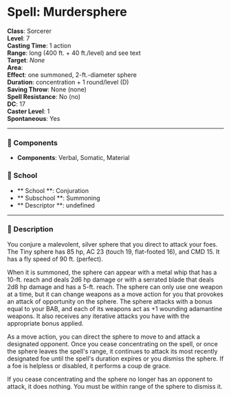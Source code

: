 
# Spell: Murdersphere
**Class**: Sorcerer  
**Level**: 7  
**Casting Time**: 1 action  
**Range**: long (400 ft. + 40 ft./level) and see text  
**Target**: _None_  
**Area**:   
**Effect**: one summoned, 2-ft.-diameter sphere  
**Duration**: concentration + 1 round/level (D)  
**Saving Throw**: None (none)  
**Spell Resistance**: No (no)  
**DC**: 17  
**Caster Level**: 1  
**Spontaneous**: Yes

---

### 🔮 Components
- **Components**: Verbal, Somatic, Material

### 🏫 School
- ** School **: Conjuration
- ** Subschool **: Summoning
- ** Descriptor **: undefined
---

### 📜 Description
You conjure a malevolent, silver sphere that you direct to attack your foes. The Tiny sphere has 85 hp, AC 23 (touch 19, flat-footed 16), and CMD 15. It has a fly speed of 90 ft. (perfect).

When it is summoned, the sphere can appear with a metal whip that has a 10-ft. reach and deals 2d6 hp damage or with a serrated blade that deals 2d8 hp damage and has a 5-ft. reach. The sphere can only use one weapon at a time, but it can change weapons as a move action for you that provokes an attack of opportunity on the sphere. The sphere attacks with a bonus equal to your BAB, and each of its weapons act as +1 wounding adamantine weapons. It also receives any iterative attacks you have with the appropriate bonus applied.

As a move action, you can direct the sphere to move to and attack a designated opponent. Once you cease concentrating on the spell, or once the sphere leaves the spell's range, it continues to attack its most recently designated foe until the spell's duration expires or you dismiss the sphere. If a foe is helpless or disabled, it performs a coup de grace.

If you cease concentrating and the sphere no longer has an opponent to attack, it does nothing. You must be within range of the sphere to dismiss it.
